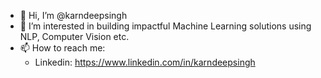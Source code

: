 - 👋 Hi, I’m @karndeepsingh
- 👀 I’m interested in building impactful Machine Learning solutions using NLP, Computer Vision etc.
- 📫 How to reach me:
  - Linkedin: https://www.linkedin.com/in/karndeepsingh

<!---
karndeepsingh/karndeepsingh is a ✨ special ✨ repository because its `README.md` (this file) appears on your GitHub profile.
You can click the Preview link to take a look at your changes.
--->
